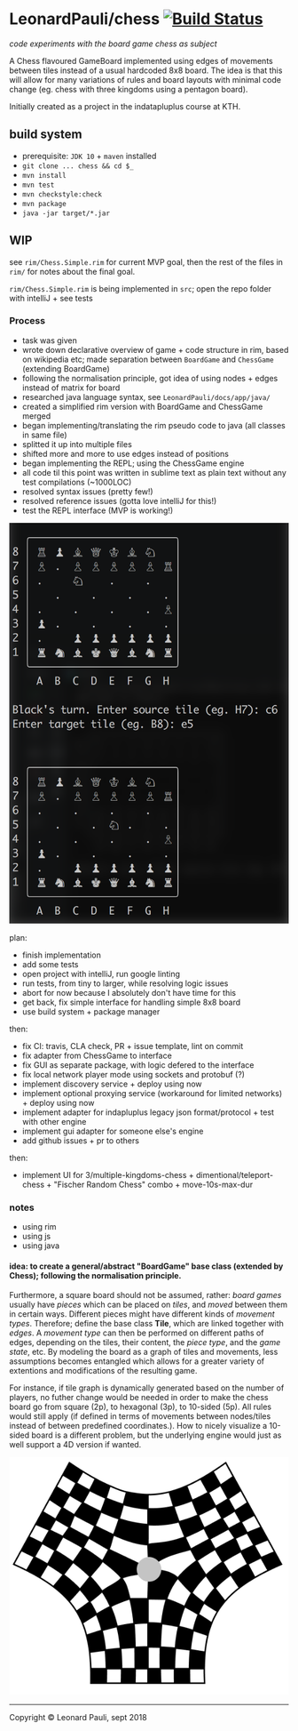 # LeonardPauli/chess [![Build Status](https://travis-ci.com/leonardpauli/lp-chess.svg?branch=master)](https://travis-ci.com/leonardpauli/lp-chess)
*code experiments with the board game chess as subject*

A Chess flavoured GameBoard implemented using edges of movements between tiles instead of a usual hardcoded 8x8 board. The idea is that this will allow for many variations of rules and board layouts with minimal code change (eg. chess with three kingdoms using a pentagon board).

Initially created as a project in the indatapluplus course at KTH.

## build system

- prerequisite: `JDK 10` + `maven` installed
- `git clone ... chess && cd $_`
- `mvn install`
- `mvn test`
- `mvn checkstyle:check`
- `mvn package`
- `java -jar target/*.jar`

## WIP

see `rim/Chess.Simple.rim` for current MVP goal, then the rest of the files in `rim/` for notes about the final goal.

`rim/Chess.Simple.rim` is being implemented in `src`; open the repo folder with intelliJ + see tests

### Process

- task was given
- wrote down declarative overview of game + code structure in rim, based on wikipedia etc; made separation between `BoardGame` and `ChessGame` (extending BoardGame)
- following the normalisation principle, got idea of using nodes + edges instead of matrix for board
- researched java language syntax, see `LeonardPauli/docs/app/java/`
- created a simplified rim version with BoardGame and ChessGame merged
- began implementing/translating the rim pseudo code to java (all classes in same file)
- splitted it up into multiple files
- shifted more and more to use edges instead of positions
- began implementing the REPL; using the ChessGame engine
- all code til this point was written in sublime text as plain text without any test compilations (~1000LOC)
- resolved syntax issues (pretty few!)
- resolved reference issues (gotta love intelliJ for this!)
- test the REPL interface (MVP is working!)

![16 sept 2018 MVP moves](rim/16sept2018-mvp-moves.png?raw=true "Proof of concept")

plan:

- finish implementation
- add some tests
- open project with intelliJ, run google linting
- run tests, from tiny to larger, while resolving logic issues
- abort for now because I absolutely don't have time for this
- get back, fix simple interface for handling simple 8x8 board
- use build system + package manager

then:

- fix CI: travis, CLA check, PR + issue template, lint on commit
- fix adapter from ChessGame to interface
- fix GUI as separate package, with logic defered to the interface
- fix local network player mode using sockets and protobuf (?)
- implement discovery service + deploy using now
- implement optional proxying service (workaround for limited networks) + deploy using now
- implement adapter for indapluplus legacy json format/protocol + test with other engine
- implement gui adapter for someone else's engine
- add github issues + pr to others

then:

- implement UI for 3/multiple-kingdoms-chess + dimentional/teleport-chess + "Fischer Random Chess" combo + move-10s-max-dur

### notes

- using rim
- using js
- using java

#### idea: to create a general/abstract "BoardGame" base class (extended by Chess); following the normalisation principle.

Furthermore, a square board should not be assumed, rather: *board games* usually have *pieces* which can be placed on *tiles*, and *moved* between them in certain ways. Different pieces might have different kinds of *movement types*. Therefore; define the base class __Tile__, which are linked together with *edges*. A *movement type* can then be performed on different paths of edges, depending on the tiles, their content, the *piece type*, and the *game state*, etc. By modeling the board as a graph of tiles and movements, less assumptions becomes entangled which allows for a greater variety of extentions and modifications of the resulting game.

For instance, if tile graph is dynamically generated based on the number of players, no futher change would be needed in order to make the chess board go from square (2p), to hexagonal (3p), to 10-sided (5p). All rules would still apply (if defined in terms of movements between nodes/tiles instead of between predefined coordinates.). How to nicely visualize a 10-sided board is a different problem, but the underlying engine would just as well support a 4D version if wanted.


![three player chess board, twisted pentagon](rim/three-player-chess.png?raw=true "Three Player Chess")

---

Copyright © Leonard Pauli, sept 2018
